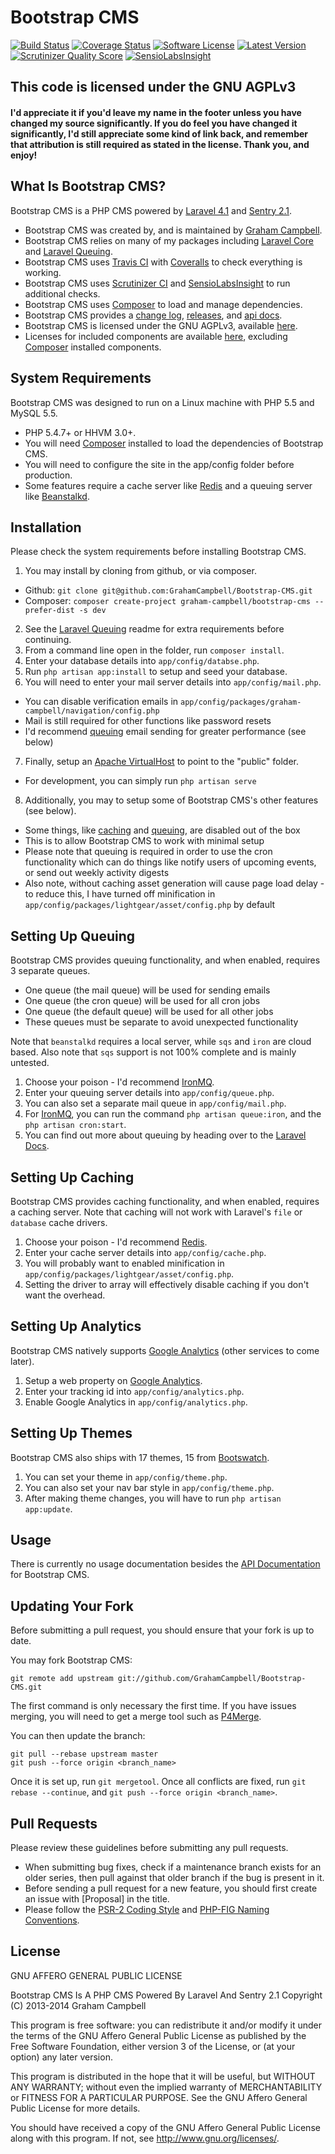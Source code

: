 Bootstrap CMS
=============


[![Build Status](https://img.shields.io/travis/GrahamCampbell/Bootstrap-CMS/master.svg)](https://travis-ci.org/GrahamCampbell/Bootstrap-CMS)
[![Coverage Status](https://img.shields.io/coveralls/GrahamCampbell/Bootstrap-CMS/master.svg)](https://coveralls.io/r/GrahamCampbell/Bootstrap-CMS)
[![Software License](https://img.shields.io/badge/license-AGPL%203.0-brightgreen.svg)](https://github.com/GrahamCampbell/Bootstrap-CMS/blob/master/LICENSE.md)
[![Latest Version](https://img.shields.io/github/release/GrahamCampbell/Bootstrap-CMS.svg)](https://github.com/GrahamCampbell/Bootstrap-CMS/releases)
[![Scrutinizer Quality Score](https://scrutinizer-ci.com/g/GrahamCampbell/Bootstrap-CMS/badges/quality-score.png?s=df19b33e11d486109decb5c9c78b1d7d049ddde6)](https://scrutinizer-ci.com/g/GrahamCampbell/Bootstrap-CMS)
[![SensioLabsInsight](https://insight.sensiolabs.com/projects/9eb79f92-a80a-46dc-9a3d-726c0ecc4162/mini.png)](https://insight.sensiolabs.com/projects/9eb79f92-a80a-46dc-9a3d-726c0ecc4162)


## This code is licensed under the GNU AGPLv3

#### I'd appreciate it if you'd leave my name in the footer unless you have changed my source significantly. If you do feel you have changed it significantly, I'd still appreciate some kind of link back, and remember that attribution is still required as stated in the license. Thank you, and enjoy!


## What Is Bootstrap CMS?

Bootstrap CMS is a PHP CMS powered by [Laravel 4.1](http://laravel.com) and [Sentry 2.1](https://cartalyst.com/manual/sentry).

* Bootstrap CMS was created by, and is maintained by [Graham Campbell](https://github.com/GrahamCampbell).
* Bootstrap CMS relies on many of my packages including [Laravel Core](https://github.com/GrahamCampbell/Laravel-Core) and [Laravel Queuing](https://github.com/GrahamCampbell/Laravel-Queuing).
* Bootstrap CMS uses [Travis CI](https://travis-ci.org/GrahamCampbell/Bootstrap-CMS) with [Coveralls](https://coveralls.io/r/GrahamCampbell/Bootstrap-CMS) to check everything is working.
* Bootstrap CMS uses [Scrutinizer CI](https://scrutinizer-ci.com/g/GrahamCampbell/Bootstrap-CMS) and [SensioLabsInsight](https://insight.sensiolabs.com/projects/9eb79f92-a80a-46dc-9a3d-726c0ecc4162) to run additional checks.
* Bootstrap CMS uses [Composer](https://getcomposer.org) to load and manage dependencies.
* Bootstrap CMS provides a [change log](https://github.com/GrahamCampbell/Bootstrap-CMS/blob/master/CHANGELOG.md), [releases](https://github.com/GrahamCampbell/Bootstrap-CMS/releases), and [api docs](http://grahamcampbell.github.io/Bootstrap-CMS).
* Bootstrap CMS is licensed under the GNU AGPLv3, available [here](https://github.com/GrahamCampbell/Bootstrap-CMS/blob/master/LICENSE.md).
* Licenses for included components are available [here](https://github.com/GrahamCampbell/Bootstrap-CMS/tree/master/licenses), excluding [Composer](https://getcomposer.org) installed components.


## System Requirements

Bootstrap CMS was designed to run on a Linux machine with PHP 5.5 and MySQL 5.5.

* PHP 5.4.7+ or HHVM 3.0+.
* You will need [Composer](https://getcomposer.org) installed to load the dependencies of Bootstrap CMS.
* You will need to configure the site in the app/config folder before production.
* Some features require a cache server like [Redis](http://redis.io) and a queuing server like [Beanstalkd](http://kr.github.io/beanstalkd).


## Installation

Please check the system requirements before installing Bootstrap CMS.

1. You may install by cloning from github, or via composer.
  * Github: `git clone git@github.com:GrahamCampbell/Bootstrap-CMS.git`
  * Composer: `composer create-project graham-campbell/bootstrap-cms --prefer-dist -s dev`
2. See the [Laravel Queuing](https://github.com/GrahamCampbell/Laravel-Queuing) readme for extra requirements before continuing.
3. From a command line open in the folder, run `composer install`.
4. Enter your database details into `app/config/databse.php`.
5. Run `php artisan app:install` to setup and seed your database.
6. You will need to enter your mail server details into `app/config/mail.php`.
  * You can disable verification emails in `app/config/packages/graham-campbell/navigation/config.php`
  * Mail is still required for other functions like password resets
  * I'd recommend [queuing](#setting-up-queing) email sending for greater performance (see below)
7. Finally, setup an [Apache VirtualHost](http://httpd.apache.org/docs/current/vhosts/examples.html) to point to the "public" folder.
  * For development, you can simply run `php artisan serve`
8. Additionally, you may to setup some of Bootstrap CMS's other features (see below).
  * Some things, like [caching](#setting-up-caching) and [queuing](#setting-up-queing), are disabled out of the box
  * This is to allow Bootstrap CMS to work with minimal setup
  * Please note that queuing is required in order to use the cron functionality which can do things like notify users of upcoming events, or send out weekly activity digests
  * Also note, without caching asset generation will cause page load delay - to reduce this, I have turned off minification in `app/config/packages/lightgear/asset/config.php` by default


## Setting Up Queuing

Bootstrap CMS provides queuing functionality, and when enabled, requires 3 separate queues.

  * One queue (the mail queue) will be used for sending emails
  * One queue (the cron queue) will be used for all cron jobs
  * One queue (the default queue) will be used for all other jobs
  * These queues must be separate to avoid unexpected functionality

Note that `beanstalkd` requires a local server, while `sqs` and `iron` are cloud based.
Also note that `sqs` support is not 100% complete and is mainly untested.

1. Choose your poison - I'd recommend [IronMQ](http://www.iron.io/mq).
2. Enter your queuing server details into `app/config/queue.php`.
3. You can also set a separate mail queue in `app/config/mail.php`.
4. For [IronMQ](http://www.iron.io/mq), you can run the command `php artisan queue:iron`, and the `php artisan cron:start`.
5. You can find out more about queuing by heading over to the [Laravel Docs](http://laravel.com/docs/queues).


## Setting Up Caching

Bootstrap CMS provides caching functionality, and when enabled, requires a caching server.
Note that caching will not work with Laravel's `file` or `database` cache drivers.

1. Choose your poison - I'd recommend [Redis](http://redis.io).
2. Enter your cache server details into `app/config/cache.php`.
3. You will probably want to enabled minification in `app/config/packages/lightgear/asset/config.php`.
4. Setting the driver to array will effectively disable caching if you don't want the overhead.


## Setting Up Analytics

Bootstrap CMS natively supports [Google Analytics](http://www.google.com/analytics) (other services to come later).

1. Setup a web property on [Google Analytics](http://www.google.com/analytics).
2. Enter your tracking id into `app/config/analytics.php`.
3. Enable Google Analytics in `app/config/analytics.php`.


## Setting Up Themes

Bootstrap CMS also ships with 17 themes, 15 from [Bootswatch](http://bootswatch.com).

1. You can set your theme in `app/config/theme.php`.
2. You can also set your nav bar style in `app/config/theme.php`.
3. After making theme changes, you will have to run `php artisan app:update`.


## Usage

There is currently no usage documentation besides the [API Documentation](http://grahamcampbell.github.io/Bootstrap-CMS) for Bootstrap CMS.


## Updating Your Fork

Before submitting a pull request, you should ensure that your fork is up to date.

You may fork Bootstrap CMS:

    git remote add upstream git://github.com/GrahamCampbell/Bootstrap-CMS.git

The first command is only necessary the first time. If you have issues merging, you will need to get a merge tool such as [P4Merge](http://perforce.com/product/components/perforce_visual_merge_and_diff_tools).

You can then update the branch:

    git pull --rebase upstream master
    git push --force origin <branch_name>

Once it is set up, run `git mergetool`. Once all conflicts are fixed, run `git rebase --continue`, and `git push --force origin <branch_name>`.


## Pull Requests

Please review these guidelines before submitting any pull requests.

* When submitting bug fixes, check if a maintenance branch exists for an older series, then pull against that older branch if the bug is present in it.
* Before sending a pull request for a new feature, you should first create an issue with [Proposal] in the title.
* Please follow the [PSR-2 Coding Style](https://github.com/php-fig/fig-standards/blob/master/accepted/PSR-2-coding-style-guide.md) and [PHP-FIG Naming Conventions](https://github.com/php-fig/fig-standards/blob/master/bylaws/002-psr-naming-conventions.md).


## License

GNU AFFERO GENERAL PUBLIC LICENSE

Bootstrap CMS Is A PHP CMS Powered By Laravel And Sentry 2.1
Copyright (C) 2013-2014  Graham Campbell

This program is free software: you can redistribute it and/or modify
it under the terms of the GNU Affero General Public License as published by
the Free Software Foundation, either version 3 of the License, or
(at your option) any later version.

This program is distributed in the hope that it will be useful,
but WITHOUT ANY WARRANTY; without even the implied warranty of
MERCHANTABILITY or FITNESS FOR A PARTICULAR PURPOSE.  See the
GNU Affero General Public License for more details.

You should have received a copy of the GNU Affero General Public License
along with this program.  If not, see <http://www.gnu.org/licenses/>.

